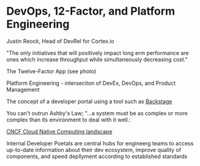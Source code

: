 # DevOps, 12-Factor, and Platform Engineering

Justin Reock, Head of DevRel for Cortex.io

"The only initiatives that will positively impact long erm performance are ones which increase throughput while simultaneously decreasing cost."

The Twelve-Factor App (see photo)

Platform Engineering - interseciton of DevEx, DevOps, and Product Management

The concept of a developer portal using a tool such as [Backstage](https://projen.io/)

You can't outrun Ashby's Law; "...a system must be as complex or more complex than its environment to deal with it well.:

[CNCF Cloud Native Computing landscape](https://landscape.cncf.io/)

Internal Developer Poetals are central hubs for engineerg teams to access up-to-date information about their dev ecosystem, improve quality of components, and speed depllyment according to established standards
